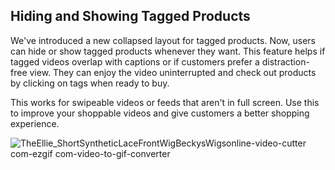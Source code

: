 ## Hiding and Showing Tagged Products

We've introduced a new collapsed layout for tagged products. Now, users can hide or show tagged products whenever they want. This feature helps if tagged videos overlap with captions or if customers prefer a distraction-free view. They can enjoy the video uninterrupted and check out products by clicking on tags when ready to buy.

This works for swipeable videos or feeds that aren't in full screen. Use this to improve your shoppable videos and give customers a better shopping experience.

![TheEllie_ShortSyntheticLaceFrontWigBeckysWigsonline-video-cutter com-ezgif com-video-to-gif-converter](https://github.com/user-attachments/assets/b1adf23d-e614-4bf9-a3ff-97824da57cd7)

